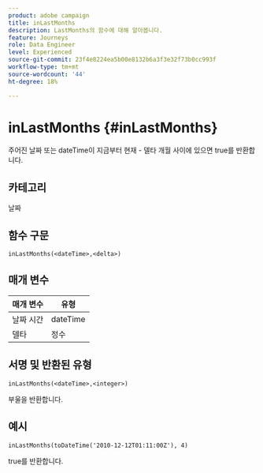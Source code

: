 ```yaml
---
product: adobe campaign
title: inLastMonths
description: LastMonths의 함수에 대해 알아봅니다.
feature: Journeys
role: Data Engineer
level: Experienced
source-git-commit: 23f4e8224ea5b00e8132b6a3f3e32f73b0cc993f
workflow-type: tm+mt
source-wordcount: '44'
ht-degree: 18%

---
```


# inLastMonths {#inLastMonths}

주어진 날짜 또는 dateTime이 지금부터 현재 - 델타 개월 사이에 있으면 true를 반환합니다.

## 카테고리

날짜

## 함수 구문

`inLastMonths(<dateTime>,<delta>)`

## 매개 변수

| 매개 변수 | 유형 |
|-----------|------------------|
| 날짜 시간 | dateTime |
| 델타 | 정수 |

## 서명 및 반환된 유형

`inLastMonths(<dateTime>,<integer>)`

부울을 반환합니다.

## 예시

`inLastMonths(toDateTime('2010-12-12T01:11:00Z'), 4)`

true를 반환합니다.
